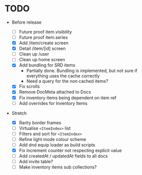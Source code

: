 # TODO

- Before release

  - [ ] Future proof item.visibility
  - [ ] Future proof item.series
  - [x] Add /item/create screen
  - [x] Detail /item/[id] screen
  - [ ] Clean up /user
  - [ ] Clean up home screen
  - [x] Add bundling for SRD items
    - Partially done. Bundling is implemented, but not sure if everything uses the cache correctly
    - Need a query for the non cached items?
  - [x] Fix scrolls
  - [x] Remove DocMeta attached to Docs
  - [x] Fix inventory items being dependent on item ref
  - [ ] Add overrides for Inventory Items

- Stretch
  - [x] Rarity border frames
  - [ ] Virtualise `<ItemIndex>` list
  - [ ] Filters and sort for `<ItemIndex>`
  - [ ] Refine light mode colour scheme
  - [ ] Add dnd equip loader as build scripts
  - [x] Fix increment counter not respecting explicit value
  - [ ] Add createdAt / updatedAt fields to all docs
  - [ ] Add invite table?
  - [ ] Make inventory items sub collections?
